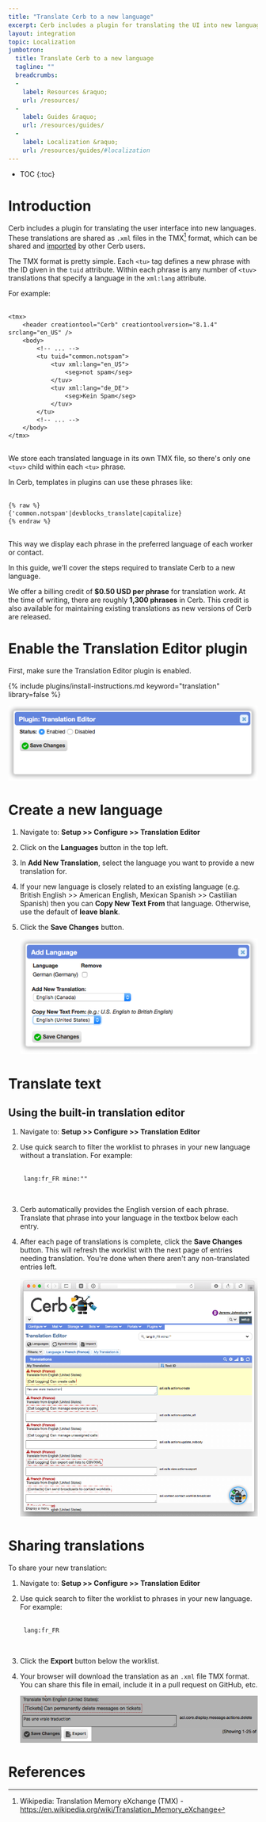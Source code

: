 ```yaml
---
title: "Translate Cerb to a new language"
excerpt: Cerb includes a plugin for translating the UI into new languages. We offer a billing credit for sharing translation work.
layout: integration
topic: Localization
jumbotron:
  title: Translate Cerb to a new language
  tagline: ""
  breadcrumbs:
  -
    label: Resources &raquo;
    url: /resources/
  -
    label: Guides &raquo;
    url: /resources/guides/
  -
    label: Localization &raquo;
    url: /resources/guides/#localization
---
```


* TOC
{:toc}

# Introduction

Cerb includes a plugin for translating the user interface into new languages.  These translations are shared as `.xml` files in the TMX[^tmx] format, which can be shared and [imported](/guides/localization/import-translation/) by other Cerb users.

The TMX format is pretty simple.  Each `<tu>` tag defines a new phrase with the ID given in the `tuid` attribute. Within each phrase is any number of `<tuv>` translations that specify a language in the `xml:lang` attribute.

For example:

<pre>
<code class="language-xml">
&lt;tmx&gt;
	&lt;header creationtool="Cerb" creationtoolversion="8.1.4" srclang="en_US" /&gt;
	&lt;body&gt;
	 	&lt;!-- ... --&gt;
		&lt;tu tuid="common.notspam"&gt;
			&lt;tuv xml:lang="en_US"&gt;
				&lt;seg&gt;not spam&lt;/seg&gt;
			&lt;/tuv&gt;
			&lt;tuv xml:lang="de_DE"&gt;
				&lt;seg&gt;Kein Spam&lt;/seg&gt;
			&lt;/tuv&gt;
		&lt;/tu&gt;
		&lt;!-- ... --&gt;
	&lt;/body&gt;
&lt;/tmx&gt;
</code>
</pre>

We store each translated language in its own TMX file, so there's only one `<tuv>` child within each `<tu>` phrase.

In Cerb, templates in plugins can use these phrases like:

<pre>
<code class="language-smarty">
{% raw %}
{'common.notspam'|devblocks_translate|capitalize}
{% endraw %}
</code>
</pre>

This way we display each phrase in the preferred language of each worker or contact.

In this guide, we'll cover the steps required to translate Cerb to a new language.

<div class="cerb-box note">
<p>We offer a billing credit of <b>$0.50 USD per phrase</b> for translation work.  At the time of writing, there are roughly <b>1,300 phrases</b> in Cerb.  This credit is also available for maintaining existing translations as new versions of Cerb are released.</p>
</div>

# Enable the Translation Editor plugin

First, make sure the Translation Editor plugin is enabled.

{% include plugins/install-instructions.md keyword="translation" library=false %}

<div class="cerb-screenshot">
<img src="/assets/images/guides/localization/enable-plugin.png" class="screenshot">
</div>

# Create a new language

1. Navigate to: **Setup >> Configure >> Translation Editor**

1. Click on the **Languages** button in the top left.

1. In **Add New Translation**, select the language you want to provide a new translation for.

1. If your new language is closely related to an existing language (e.g. British English >> American English, Mexican Spanish >> Castilian Spanish) then you can **Copy New Text From** that language.  Otherwise, use the default of **leave blank**.

1. Click the **Save Changes** button.

	<div class="cerb-screenshot">
	<img src="/assets/images/guides/localization/add-language.png" class="screenshot">
	</div>

# Translate text

## Using the built-in translation editor

1. Navigate to: **Setup >> Configure >> Translation Editor**

1. Use quick search to filter the worklist to phrases in your new language without a translation.  For example:

	<pre>
	<code class="language-text">
	lang:fr_FR mine:""
	</code>
	</pre>

1. Cerb automatically provides the English version of each phrase. Translate that phrase into your language in the textbox below each entry.

1. After each page of translations is complete, click the **Save Changes** button.  This will refresh the worklist with the next page of entries needing translation.  You're done when there aren't any non-translated entries left.

	<div class="cerb-screenshot">
	<img src="/assets/images/guides/localization/editor.png" class="screenshot">
	</div>

# Sharing translations

To share your new translation:

1. Navigate to: **Setup >> Configure >> Translation Editor**

1. Use quick search to filter the worklist to phrases in your new language.  For example:

	<pre>
	<code class="language-text">
	lang:fr_FR
	</code>
	</pre>

1. Click the **Export** button below the worklist.

1. Your browser will download the translation as an `.xml` file TMX format.  You can share this file in email, include it in a pull request on GitHub, etc.

	<div class="cerb-screenshot">
	<img src="/assets/images/guides/localization/export.png" class="screenshot">
	</div>

# References

[^tmx]: Wikipedia: Translation Memory eXchange (TMX) - <https://en.wikipedia.org/wiki/Translation_Memory_eXchange>
